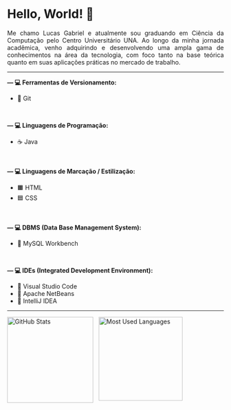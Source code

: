 # Hello, World! 👋

<p align="justify">
  Me chamo Lucas Gabriel e atualmente sou graduando em Ciência da Computação pelo Centro Universitário UNA. Ao longo da minha jornada acadêmica, venho adquirindo e desenvolvendo uma ampla gama de conhecimentos na área da tecnologia, com foco tanto na base teórica quanto em suas aplicações práticas no mercado de trabalho.
</p>

---

**— 💻 Ferramentas de Versionamento:**
- 🔸 Git

<br>

**— 💻 Linguagens de Programação:**
- ☕ Java

<br>

**— 💻 Linguagens de Marcação / Estilização:**
- 🟧 HTML
- 🟦 CSS

<br>

**— 💻 DBMS (Data Base Management System):**
- 🐬 MySQL Workbench

<br>

**— 💻 IDEs (Integrated Development Environment):**
- 🔹 Visual Studio Code
- 🔹 Apache NetBeans
- 🔹 IntelliJ IDEA

---

  <img 
    align="left" 
    alt="GitHub Stats" 
    height="200" 
    style="padding-right: 10px;" 
    src="https://github-readme-stats.vercel.app/api?username=LuuGab&show_icons=true&theme=holi&include_all_commits=true&locale=pt-br&rank_icon=github" 
  />

  <img 
    src="https://github-readme-stats.vercel.app/api/top-langs/?username=LuuGab&layout=donut&theme=holi&locale=en&hide_progress=false" 
    alt="Most Used Languages"
    height="195"
  />
